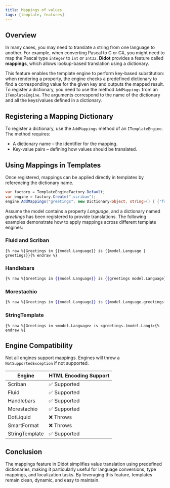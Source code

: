 ```yaml
---
title: Mappings of values
tags: [template, features]
---
```

## Overview

In many cases, you may need to translate a string from one language to another. For example, when converting Pascal to C or C#, you might need to map the Pascal type  `integer` to `int` or `Int32`. **Didot** provides a feature called **mappings**, which allows lookup-based translation using a dictionary.

This feature enables the template engine to perform key-based substitution: when rendering a property, the engine checks a predefined dictionary to find a corresponding value for the given key and outputs the mapped result. To register a dictionary, you need to use the method `AddMappings` from an `ITemplateEngine`. The arguments correspond to the name of the dictionary and all the keys/values defined in a dictionary.

## Registering a Mapping Dictionary

To register a dictionary, use the `AddMappings` method of an `ITemplateEngine`. The method requires:

- A dictionary name – the identifier for the mapping.
- Key-value pairs – defining how values should be translated.

## Using Mappings in Templates

Once registered, mappings can be applied directly in templates by referencing the dictionary name.

```csharp
var factory = TemplateEngineFactory.Default;
var engine = factory.Create(".scriban");
engine.AddMappings("greetings", new Dictionary<object, string>() { {"french", "Bonjour"}, {"english", "Hi"}, {"spanish", "Ola"} });
```

Assume the model contains a property *Language*, and a dictionary named *greetings* has been registered to provide translations. The following examples demonstrate how to apply mappings across different template engines:

### Fluid and Scriban

```liquid
{% raw %}Greetings in {{model.Language}} is {{model.Language | greetings}}{% endraw %}
```

### Handlebars

```handlebars
{% raw %}Greetings in {{model.Language}} is {{greetings model.Language}}{% endraw %}
```

### Morestachio

```handlebars
{% raw %}Greetings in {{model.Language}} is {{model.Language.greetings()}}{% endraw %}
```

### StringTemplate

```text
{% raw %}Greetings in <model.Language> is <greetings.(model.Lang)>{% endraw %}
```

## Engine Compatibility

Not all engines support mappings. Engines will throw a `NotSupportedException` if not supported.

| Engine | HTML Encoding Support |
|------|------|
| Scriban | ✅ Supported |
| Fluid | ✅ Supported |
| Handlebars | ✅ Supported |
| Morestachio | ✅ Supported |
| DotLiquid | ❌ Throws |
| SmartFormat | ❌ Throws |
| StringTemplate | ✅ Supported |

## Conclusion

The mappings feature in Didot simplifies value translation using predefined dictionaries, making it particularly useful for language conversions, type mappings, and localization tasks. By leveraging this feature, templates remain clean, dynamic, and easy to maintain.
